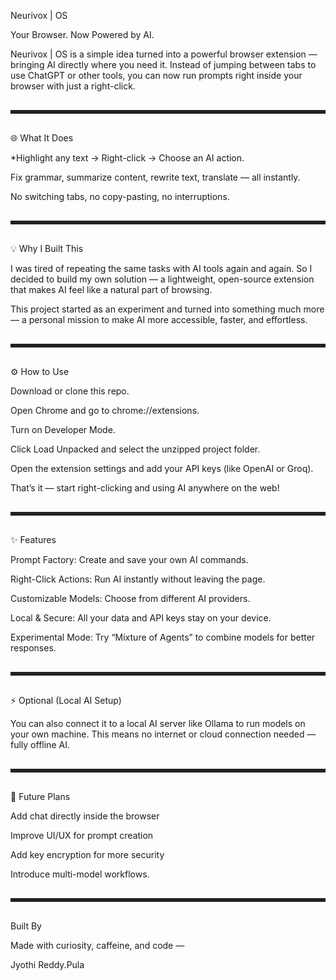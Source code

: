 Neurivox  | OS


Your Browser. Now Powered by AI.

Neurivox  | OS is a simple idea turned into a powerful browser extension — bringing AI directly where you need it.
Instead of jumping between tabs to use ChatGPT or other tools, you can now run prompts right inside your browser with just a right-click.



<hr style="border: none; height: 6px; background: #222; margin: 30px 0;">



🌐 What It Does


*Highlight any text → Right-click → Choose an AI action.

Fix grammar, summarize content, rewrite text, translate — all instantly.

No switching tabs, no copy-pasting, no interruptions.

<hr style="border: none; height: 6px; background: #222; margin: 30px 0;">


💡 Why I Built This

I was tired of repeating the same tasks with AI tools again and again.
So I decided to build my own solution — a lightweight, open-source extension that makes AI feel like a natural part of browsing.

This project started as an experiment and turned into something much more — a personal mission to make AI more accessible, faster, and effortless.

<hr style="border: none; height: 6px; background: #222; margin: 30px 0;">


⚙️ How to Use

Download or clone this repo.

Open Chrome and go to chrome://extensions.

Turn on Developer Mode.

Click Load Unpacked and select the unzipped project folder.

Open the extension settings and add your API keys (like OpenAI or Groq).

That’s it — start right-clicking and using AI anywhere on the web!

<hr style="border: none; height: 6px; background: #222; margin: 30px 0;">


✨ Features

Prompt Factory: Create and save your own AI commands.

Right-Click Actions: Run AI instantly without leaving the page.

Customizable Models: Choose from different AI providers.

Local & Secure: All your data and API keys stay on your device.

Experimental Mode: Try “Mixture of Agents” to combine models for better responses.

<hr style="border: none; height: 6px; background: #222; margin: 30px 0;">


⚡ Optional (Local AI Setup)

You can also connect it to a local AI server like Ollama to run models on your own machine.
This means no internet or cloud connection needed — fully offline AI.

<hr style="border: none; height: 6px; background: #222; margin: 30px 0;">

🧭 Future Plans

Add chat directly inside the browser

Improve UI/UX for prompt creation

Add key encryption for more security

Introduce multi-model workflows.


<hr style="border: none; height: 6px; background: #222; margin: 30px 0;">


 Built By

Made with curiosity, caffeine, and code —

Jyothi Reddy.Pula
